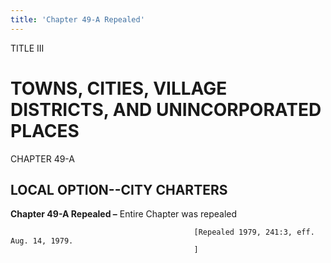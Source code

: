 ```yaml
---
title: 'Chapter 49-A Repealed'
---
```


TITLE III
                                             
TOWNS, CITIES, VILLAGE DISTRICTS, AND UNINCORPORATED PLACES
===========================================================

CHAPTER 49-A
                                             
LOCAL OPTION--CITY CHARTERS
---------------------------

**Chapter 49-A Repealed –** Entire Chapter was repealed


                                             [Repealed 1979, 241:3, eff. Aug. 14, 1979.
                                             ]
